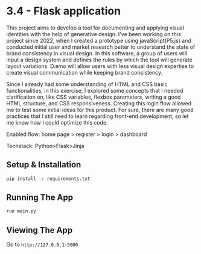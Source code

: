 # 3.4 - Flask application

This project aims to develop a tool for documenting and applying visual identities with the help of generative design. I've been working on this project since 2022, when I created a prototype using javaScript(P5.js) and conducted initial user and market research better to understand the state of brand consistency in visual design. In this software, a group of users will input a design system and defines the rules by which the tool will generate layout variations. D.emo will allow users with less visual design expertise to create visual communication while keeping brand consistency.

Since I already had some understanding of HTML and CSS basic functionalities, in this exercise, I explored some concepts that I needed clarification on, like CSS variables, flexbox parameters, writing a good HTML structure, and CSS responsiveness. Creating this login flow allowed me to test some initial ideas for this product. For sure, there are many good practices that I still need to learn regarding front-end development, so let me know how I could optimize this code.

Enabled flow: home page > register >  login > dashboard

Techstack: Python>Flask>Jinja

## Setup & Installation

```bash
pip install -r requirements.txt
```

## Running The App

```bash
run main.py
```

## Viewing The App

Go to `http://127.0.0.1:5000`
